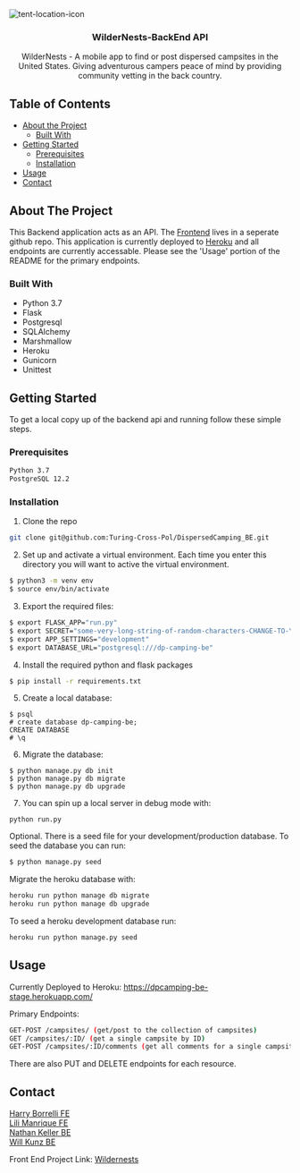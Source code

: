 <!-- PROJECT LOGO -->


  <a>
    <img src="https://i.ibb.co/j66cs42/tent-location-icon.png" alt="tent-location-icon" align="center">
  </a>

 <h3 align="center">WilderNests-BackEnd API</h3>

<p align="center">
WilderNests - A mobile app to find or post dispersed campsites in the United States. Giving adventurous campers peace of mind by providing community vetting in the back country.
</p>



<!-- TABLE OF CONTENTS -->
## Table of Contents

* [About the Project](#about-the-project)
  * [Built With](#built-with)
* [Getting Started](#getting-started)
  * [Prerequisites](#prerequisites)
  * [Installation](#installation)
* [Usage](#usage)
* [Contact](#contact)



<!-- ABOUT THE PROJECT -->
## About The Project

This Backend application acts as an API. The [Frontend](https://github.com/Turing-Cross-Pol/WilderNests_FE) lives in a seperate github repo. This application is currently deployed to [Heroku](https://dpcamping-be-stage.herokuapp.com/) and all endpoints are currently accessable. Please see the 'Usage' portion of the README for the primary endpoints.


### Built With

* Python 3.7
* Flask
* Postgresql
* SQLAlchemy
* Marshmallow
* Heroku
* Gunicorn
* Unittest


<!-- GETTING STARTED -->
## Getting Started

To get a local copy up of the backend api and running follow these simple steps.

### Prerequisites


```sh
Python 3.7
PostgreSQL 12.2
```


### Installation

1. Clone the repo
```sh
git clone git@github.com:Turing-Cross-Pol/DispersedCamping_BE.git
```
2. Set up and activate a virtual environment. Each time you enter this directory you will want to active the virtual environment. 
```sh
$ python3 -m venv env
$ source env/bin/activate
```
3. Export the required files:
```sh
$ export FLASK_APP="run.py"
$ export SECRET="some-very-long-string-of-random-characters-CHANGE-TO-YOUR-LIKING"
$ export APP_SETTINGS="development"
$ export DATABASE_URL="postgresql:///dp-camping-be"
```
4. Install the required python and flask packages
```sh
$ pip install -r requirements.txt
```
5. Create a local database:
```
$ psql
# create database dp-camping-be;
CREATE DATABASE
# \q
```
6. Migrate the database:
```
$ python manage.py db init
$ python manage.py db migrate
$ python manage.py db upgrade
```
7. You can spin up a local server in debug mode with:
```she
python run.py
```

Optional.
There is a seed file for your development/production database. To seed the database you can run:

```sh
$ python manage.py seed 
```

Migrate the heroku database with:
```sh
heroku run python manage db migrate
heroku run python manage db upgrade
```

To seed a heroku development database run:
```sh
heroku run python manage.py seed
```

<!-- USAGE EXAMPLES -->
## Usage

Currently Deployed to Heroku:
https://dpcamping-be-stage.herokuapp.com/

Primary Endpoints:
```sh
GET-POST /campsites/ (get/post to the collection of campsites)
GET /campsites/:ID/ (get a single campsite by ID)
GET-POST /campsites/:ID/comments (get all comments for a single campsite)
```

There are also PUT and DELETE endpoints for each resource. 


<!-- CONTACT -->
## Contact

[Harry Borrelli FE](https://github.com/hborrelli1)<br>
[Lili Manrique FE](https://github.com/lmanriq)<br>
[Nathan Keller BE](https://github.com/nkeller1)<br>
[Will Kunz BE](https://github.com/willkunz13)<br>
 

Front End Project Link: [Wildernests](https://github.com/Turing-Cross-Pol/WilderNests_FE)




